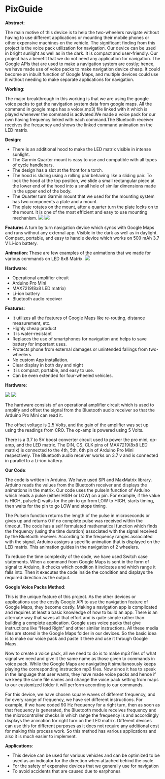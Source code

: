 # PixGuide
**Abstract**:

The main motive of this device is to help the two-wheelers navigate without having to use different applications or mounting their mobile phones or other expensive machines on the vehicle. The significant finding from this project is the voice pack utilization for navigation. Our device can be used in bright sunlight as well as in the dark. It is compact and user-friendly. Our project has a benefit that we do not need any application for navigation. The Google APIs that are used to make a navigation system are costly; hence, we have made use of voice packs to make navigation device cheap. It could become an inbuilt function of Google Maps, and multiple devices could use it without needing to make separate applications for navigation.

**Working**:

The major breakthrough in this working is that we are using the google voice packs to get the navigation system data from google maps. All the command in google maps has a voice(.mp3) file linked with it which is played whenever the command is activated.We made a voice pack for our own having frequency linked with each command.The Bluetooth receiver receives the frequency and shows the linked command animation on the LED matrix.

**Design**:
* There is an additional hood to make the LED matrix visible in intense sunlight.
* The Garmin Quarter mount is easy to use and compatible with all types of cycle handlebars.
* The design has a slot at the front for a torch.
* The hood is sliding using a rolling pair behaving like a sliding pair. To lock the hood at the top position, we slide a small rectangular piece at the lower end of the hood into a small hole of similar dimensions made in the upper end of the body.
* The Quarter turn Garmin mount that we used for the mounting system has two components a plate and a mount.
* The plate rotates on the mount, after a quarter turn the plate locks on to the mount. It is one of the most efficient and easy to use mounting mechanism.
![](https://i.imgur.com/gxeJAN3.png)
![](https://imgur.com/bSbqIrf.png)


**Features**
A turn by turn navigation device which syncs with Google Maps and runs without any external app.
Visible in the dark as well as in daylight.
Compact, portable, and easy to handle device which works on 500 mAh 3.7 V Li-ion battery.


**Animation**:
These are few examples of the animations that we made for various commands on LED 8x8 Matrix.
![](https://i.imgur.com/2tQDoAx.png)


**Hardware**:
* Operational amplifier circuit
* Arduino Pro Mini
* MAX7219(8x8 LED matrix)
* Li-ion battery
* Bluetooth audio receiver

**Features**:
* It utilizes all the features of Google Maps like re-routing, distance measurement, etc.
* Highly cheap product
* It is water-resistant
* Replaces the use of smartphones for navigation and helps to save battery for important uses.
* Protects phone from external damages or unintended fallings from two-wheelers.
* No custom App installation.
* Clear display in both day and night
* It is compact, portable, and easy to use.
* Can be even extended for four-wheeled vehicles.

**Hardware**:

![](https://imgur.com/6odNtt3.png)
![](https://imgur.com/AcNYOoe.png)

The hardware consists of an operational amplifier circuit which is used to amplify and offset the signal from the Bluetooth audio receiver so that the Arduino Pro Mini can read it.

The offset voltage is 2.5 Volts, and the gain of the amplifier was set up using the readings from CRO.
The op-amp is powered using 5 Volts.

There is a 3.7 to 5V boost converter circuit used to power the pro mini, op-amp, and the LED matrix. The DIN, CS, CLK pins of MAX7219(8x8 LED matrix) is connected to the 4th, 5th, 6th pin of Arduino Pro Mini respectively. The Bluetooth audio receiver works on 3.7 v and is connected in parallel to a Li-ion battery.



**Our Code**:

The code is written in Arduino. We have used SPI and MaxMatrix library. Arduino reads the values from the Bluetooth receiver and displays the animations in the matrix. Our code uses the pulseIn function of Arduino which reads a pulse (either HIGH or LOW) on a pin. For example, if the value is HIGH, pulseIn() waits for the pin to go from LOW to HIGH, starts timing, then waits for the pin to go LOW and stops timing. 

The PulseIn function returns the length of the pulse in microseconds or gives up and returns 0 if no complete pulse was received within the timeout. The code has a self formulated mathematical function which finds the frequency (using the time duration) associated with the signal received by the Bluetooth receiver. According to the frequency ranges associated with the signal, Arduino assigns a specific animation that is displayed on the LED matrix. This animation guides in the navigation of 2 wheelers. 

To reduce the time complexity of the code, we have used Switch case statements. When a command from Google Maps is sent in the form of signal to Arduino, it checks which condition it indicates and which range it falls into. Then it executes the code inside the condition and displays the required direction as the output.

**Google Voice Packs Method**:

This is the unique feature of this project. As the other devices or applications use the costly Google API to use the navigation feature of Google Maps, they become costly. Making a navigation app is complicated and requires at least a basic knowledge of how to build an app. There is an alternate way that saves all that effort and is quite simple rather than building a complete application. Google uses voice packs that give instructions like “Head Right” and other similar instructions. All these media files are stored in the Google Maps folder in our devices. So the basic idea is to make our voice pack and paste it there and use it through Google Maps.

Now to create a voice pack, all we need to do is to make mp3 files of what signal we need and give it the same name as those given to commands in voice pack. While the Google Maps are navigating it simultaneously keeps playing the corresponding instruction mp3 files. Now since it has to speak in the language that user wants, they have made voice packs and hence if we keep the same file names and change the voice pack setting from maps to our customized folder it will perform according to our commands.

For this device, we have chosen square waves of different frequency, and for every range of frequency, we have set different instructions. For example, if we have coded 90 Hz frequency for a right turn, then as soon as that frequency is generated, the Bluetooth module receives frequency and the microcontroller checks in which range the frequency is and accordingly displays the animation for right turn on the LED matrix. Different devices can use this for different purposes as it does not require any additional cost for making this process work. So this method has various applications and also it is much easier to implement.



**Applications**:
* This device can be used for various vehicles and can be optimized to be used as an indicator for the direction when attached behind the cycle. 
* For the safety of expensive devices that we generally use for navigation 
* To avoid accidents that are caused due to earphones 



